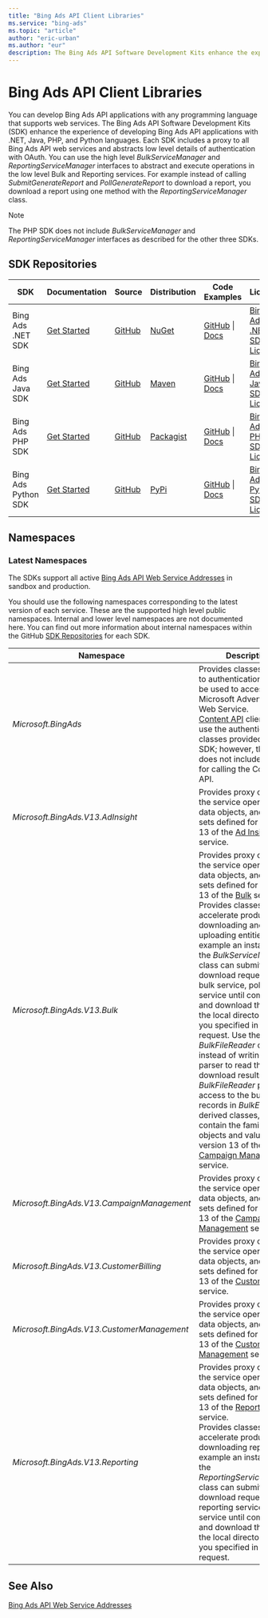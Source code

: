 ```yaml
---
title: "Bing Ads API Client Libraries"
ms.service: "bing-ads"
ms.topic: "article"
author: "eric-urban"
ms.author: "eur"
description: The Bing Ads API Software Development Kits enhance the experience of developing Bing Ads API applications with .NET, Java, PHP, and Python languages.
---
```

# Bing Ads API Client Libraries
You can develop Bing Ads API applications with any programming language that supports web services. The Bing Ads API Software Development Kits (SDK) enhance the experience of developing Bing Ads API applications with .NET, Java, PHP, and Python languages. Each SDK includes a proxy to all Bing Ads API web services and abstracts low level details of authentication with OAuth. You can use the high level *BulkServiceManager* and *ReportingServiceManager* interfaces to abstract and execute operations in the low level Bulk and Reporting services. For example instead of calling *SubmitGenerateReport* and *PollGenerateReport* to download a report, you download a report using one method with the *ReportingServiceManager* class.

> [!NOTE]
> The PHP SDK does not include *BulkServiceManager* and *ReportingServiceManager* interfaces as described for the other three SDKs.

## <a name="repositories"></a>SDK Repositories

|SDK|Documentation|Source|Distribution|Code Examples|License|
|-------|-----------------|----------|----------------|-----------------|-----------|
|Bing Ads .NET SDK|[Get Started](get-started-csharp.md)|[GitHub](https://github.com/BingAds/BingAds-dotNet-SDK)|[NuGet](https://www.nuget.org/packages/Microsoft.BingAds.SDK/)|[GitHub](https://github.com/BingAds/BingAds-dotNet-SDK/tree/master/examples/BingAdsExamples) &#124; [Docs](code-examples.md)|[Bing Ads .NET SDK License](https://github.com/BingAds/BingAds-dotNet-SDK/blob/master/LICENSE.md)|
|Bing Ads Java SDK|[Get Started](get-started-java.md) |[GitHub](https://github.com/BingAds/BingAds-Java-SDK)|[Maven](https://github.com/BingAds/BingAds-Java-SDK#Maven-Artifact)|[GitHub](https://github.com/BingAds/BingAds-Java-SDK/tree/master/examples) &#124; [Docs](code-examples.md)|[Bing Ads Java SDK License](https://github.com/BingAds/BingAds-Java-SDK/blob/master/LICENSE)|
|Bing Ads PHP SDK|[Get Started](get-started-php.md)|[GitHub](https://github.com/BingAds/BingAds-PHP-SDK)|[Packagist](https://packagist.org/packages/microsoft/bingads)|[GitHub](https://github.com/BingAds/BingAds-PHP-SDK/tree/master/samples) &#124; [Docs](code-examples.md)|[Bing Ads PHP SDK License](https://github.com/BingAds/BingAds-PHP-SDK/blob/master/LICENSE.md)|
|Bing Ads Python SDK|[Get Started](get-started-python.md) |[GitHub](https://github.com/BingAds/BingAds-Python-SDK)|[PyPi](https://pypi.python.org/pypi/bingads)|[GitHub](https://github.com/BingAds/BingAds-Python-SDK/tree/master/examples) &#124; [Docs](code-examples.md)|[Bing Ads Python SDK License](https://github.com/BingAds/BingAds-Python-SDK/blob/master/LICENSE)|

## <a name="namespaces"></a>Namespaces

### <a name="latestnamespaces"></a>Latest Namespaces
The SDKs support all active [Bing Ads API Web Service Addresses](web-service-addresses.md) in sandbox and production. 

You should use the following namespaces corresponding to the latest version of each service. These are the supported high level public namespaces. Internal and lower level namespaces are not documented here. You can find out more information about internal namespaces within the GitHub [SDK Repositories](#repositories) for each SDK.

|Namespace|Description|
|-------------|---------------|
|*Microsoft.BingAds*|Provides classes related to authentication that can be used to access any Microsoft Advertising Web Service.<br/>[Content API](/advertising/shopping-content/index) clients can use the authentication classes provided with the SDK; however, the SDK does not include classes for calling the Content API.|
|*Microsoft.BingAds.V13.AdInsight*|Provides proxy classes to the service operations, data objects, and value sets defined for version 13 of the [Ad Insight](../ad-insight-service/ad-insight-service-reference.md) service.|
|*Microsoft.BingAds.V13.Bulk*|Provides proxy classes to the service operations, data objects, and value sets defined for version 13 of the [Bulk](../bulk-service/bulk-service-reference.md) service.<br/>Provides classes to accelerate productivity for downloading and uploading entities. For example an instance of the *BulkServiceManager* class can submit your download request to the bulk service, poll the service until completed, and download the file to the local directory that you specified in the request. Use the *BulkFileReader* class instead of writing a file parser to read the download results. The *BulkFileReader* provides access to the bulk file records in *BulkEntity* derived classes, which contain the familiar data objects and value sets in version 13 of the [Campaign Management](../campaign-management-service/campaign-management-service-reference.md) service.|
|*Microsoft.BingAds.V13.CampaignManagement*|Provides proxy classes to the service operations, data objects, and value sets defined for version 13 of the [Campaign Management](../campaign-management-service/campaign-management-service-reference.md) service.|
|*Microsoft.BingAds.V13.CustomerBilling*|Provides proxy classes to the service operations, data objects, and value sets defined for version 13 of the [Customer Billing](../customer-billing-service/customer-billing-service-reference.md) service.|
|*Microsoft.BingAds.V13.CustomerManagement*|Provides proxy classes to the service operations, data objects, and value sets defined for version 13 of the [Customer Management](../customer-management-service/customer-management-service-reference.md) service.|
|*Microsoft.BingAds.V13.Reporting*|Provides proxy classes to the service operations, data objects, and value sets defined for version 13 of the [Reporting](../reporting-service/reporting-service-reference.md) service.<br/>Provides classes to accelerate productivity for downloading reports. For example an instance of the *ReportingServiceManager* class can submit your download request to the reporting service, poll the service until completed, and download the file to the local directory that you specified in the request.|

## See Also
[Bing Ads API Web Service Addresses](web-service-addresses.md)  

